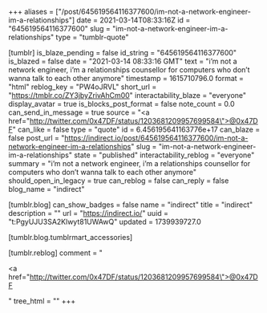 +++
aliases = ["/post/645619564116377600/im-not-a-network-engineer-im-a-relationships"]
date = 2021-03-14T08:33:16Z
id = "645619564116377600"
slug = "im-not-a-network-engineer-im-a-relationships"
type = "tumblr-quote"

[tumblr]
is_blaze_pending = false
id_string = "645619564116377600"
is_blazed = false
date = "2021-03-14 08:33:16 GMT"
text = "i&rsquo;m not a network engineer, i&rsquo;m a relationships counsellor for computers who don&rsquo;t wanna talk to each other anymore"
timestamp = 1615710796.0
format = "html"
reblog_key = "PW4oJRVL"
short_url = "https://tmblr.co/ZY3jbyZrivAhCm00"
interactability_blaze = "everyone"
display_avatar = true
is_blocks_post_format = false
note_count = 0.0
can_send_in_message = true
source = "<a href=\"http://twitter.com/0x47DF/status/1203681209957699584\">@0x47DF</a>"
can_like = false
type = "quote"
id = 6.456195641163776e+17
can_blaze = false
post_url = "https://indirect.io/post/645619564116377600/im-not-a-network-engineer-im-a-relationships"
slug = "im-not-a-network-engineer-im-a-relationships"
state = "published"
interactability_reblog = "everyone"
summary = "i’m not a network engineer, i’m a relationships counsellor for computers who don’t wanna talk to each other anymore"
should_open_in_legacy = true
can_reblog = false
can_reply = false
blog_name = "indirect"

[tumblr.blog]
can_show_badges = false
name = "indirect"
title = "indirect"
description = ""
url = "https://indirect.io/"
uuid = "t:PgyUJU3SA2Klwyt81UWAwQ"
updated = 1739939727.0

[tumblr.blog.tumblrmart_accessories]

[tumblr.reblog]
comment = "<p><a href=\"http://twitter.com/0x47DF/status/1203681209957699584\">@0x47DF</a></p>"
tree_html = ""
+++
